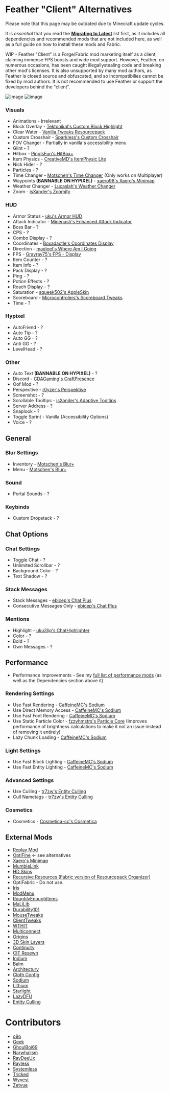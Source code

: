 # Feather "Client" Alternatives

Please note that this page may be outdated due to Minecraft update cycles.

It is *essential* that you read the **[Migrating to Latest](https://alternatives.microcontrollers.dev/latest/migrating)** list first, as it includes all dependencies and recommended mods that are not included here, as well as a full guide on how to install these mods and Fabric.

WIP - Feather "Client" is a Forge/Fabric mod marketing itself as a client, claiming immense FPS boosts and wide mod support.
However, Feather, on numerous occasions, has been caught illegallystealing code and breaking other mod's licenses. It is
also unsupported by many mod authors, as Feather is closed source and obfuscated, and so incompatibilies cannot be fixed by
mod authors. It is not recommended to use Feather or support the developers behind the "client".

![image](https://github.com/user-attachments/assets/ff8c5079-70e6-4d2e-9c40-78d2658338f3)
![image](https://github.com/user-attachments/assets/6c6f396c-ec98-4bb4-8f7d-fd0b751579d4)

### Visuals

* Animations - Irrelevant
* Block Overlay - [Tektonikal's Custom Block Highlight](https://modrinth.com/mod/custom-block-highlight)
* Clear Water - [Vanilla Tweaks Resourcepack](https://vanillatweaks.net/picker/resource-packs)
* Custom Crosshair - [Sparkless's Custom Crosshair](https://modrinth.com/mod/custom-crosshair-mod)
* FOV Changer - Partially in vanilla's accessibility menu
* Glint - ?
* Hitbox - [PingIsFun's HitBox+](https://modrinth.com/mod/hitboxplus)
* Item Physics - [CreativeMD's ItemPhysic Lite](https://modrinth.com/mod/itemphysic-lite)
* Nick Hider - ?
* Particles - ?
* Time Changer - [Motschen's Time Changer](https://modrinth.com/mod/time-changer) (Only works on Multiplayer)
* Waypoints **(BANNABLE ON HYPIXEL)** - [xaero96's Xaero's Minimap](https://modrinth.com/mod/xaeros-minimap)
* Weather Changer - [Lucaslah's Weather Changer](https://modrinth.com/mod/weather-changer)
* Zoom - [isXander's Zoomify](https://modrinth.com/mod/zoomify)

### HUD

* Armor Status - [uku's Armor HUD](https://modrinth.com/mod/ukus-armor-hud)
* Attack Indicator - [Minenash's Enhanced Attack Indicator](https://modrinth.com/mod/enhanced-attack-indicator)
* Boss Bar - ?
* CPS - ?
* Combo Display - ?
* Coordinates - [Boxadactle's Coordinates Display](https://modrinth.com/mod/coordinates-display)
* Direction - [madjoel's Where Am I Going](https://modrinth.com/mod/waig)
* FPS - [Grayray75's FPS - Display](https://modrinth.com/mod/fpsdisplay)
* Item Counter - ?
* Item Info - ?
* Pack Display - ?
* Ping - ?
* Potion Effects - ?
* Reach Display - ?
* Saturation - [squeek502's AppleSkin](https://modrinth.com/mod/appleskin)
* Scoreboard - [Microcontrolers's Scoreboard Tweaks](https://modrinth.com/mod/scoreboardtweaks)
* Time - ?

### Hypixel

* AutoFriend - ?
* Auto Tip - ?
* Auto GG - ?
* Anti GG - ?
* LevelHead - ?

### Other

* Auto Text **(BANNABLE ON HYPIXEL)** - ?
* Discord - [CDAGaming's CraftPresence](https://modrinth.com/mod/craftpresence)
* Oof Mod - ?
* Perspective - [r0yzer's Perspektive](https://modrinth.com/mod/perspektive)
* Screenshot - ?
* Scrollable Tooltips - [isXander's Adaptive Tooltips](https://modrinth.com/mod/adaptive-tooltips)
* Server Address - ?
* Snaplook - ?
* Toggle Sprint - Vanilla (Accessibility Options)
* Voice - ?

## General

### Blur Settings

* Inventory - [Motschen's Blur+](https://modrinth.com/mod/blur-fabric)
* Menu - [Motschen's Blur+](https://modrinth.com/mod/blur-fabric)

### Sound

* Portal Sounds - ?

### Keybinds

* Custom Dropstack - ?

## Chat Options

### Chat Settings

* Toggle Chat - ?
* Unlimited Scrollbar - ?
* Background Color - ?
* Text Shadow - ?

### Stack Messages

* Stack Messages - [ebicep's Chat Plus](https://modrinth.com/mod/chat-plus)
* Consecutive Messages Only - [ebicep's Chat Plus](https://modrinth.com/mod/chat-plus)

### Mentions

* Highlight - [uku3lig's ChatHighlighter](https://modrinth.com/mod/chathighlighter)
* Color - ?
* Bold - ?
* Own Messages - ?

## Performance

* Performance Improvements - See my [full list of performance mods](https://alternatives.microcontrollers.dev/latest/migrating/#performance)  (as well as the Dependencies section above it)

### Rendering Settings

* Use Fast Rendering - [CaffeineMC's Sodium](https://modrinth.com/mod/sodium)
* Use Direct Memory Access - [CaffeineMC's Sodium](https://modrinth.com/mod/sodium)
* Use Fast Font Rendering - [CaffeineMC's Sodium](https://modrinth.com/mod/sodium)
* Use Static Particle Color - [fzzyhmstrs's Particle Core](https://modrinth.com/mod/particle-core) (Improves performance of brightness calculations to make it not an issue instead of removing it entirely)
* Lazy Chunk Loading - [CaffeineMC's Sodium](https://modrinth.com/mod/sodium)

### Light Settings

* Use Fast Block Lighting - [CaffeineMC's Sodium](https://modrinth.com/mod/sodium)
* Use Fast Entity Lighting - [CaffeineMC's Sodium](https://modrinth.com/mod/sodium)

### Advanced Settings

* Use Culling - [tr7zw's Entity Culling](https://modrinth.com/mod/entityculling)
* Cull Nametags - [tr7zw's Entity Culling](https://modrinth.com/mod/entityculling)

### Cosmetics

* Cosmetics - [Cosmetica-cc's Cosmetica](https://modrinth.com/mod/cosmetica)

## External Mods

* [Replay Mod](https://modrinth.com/mod/replaymod)
* [OptiFine](https://alternatives.microcontrollers.dev/latest/migrating/#optifine-replacements) <- see alternatives
* [Xaero's Minimap](https://modrinth.com/mod/xaeros-minimap)
* [MumbleLink](https://modrinth.com/mod/mumble-link)
* [HD Skins](https://www.hdskins.de)
* [Recursive Resources (Fabric version of Resourcepack Organizer)](https://modrinth.com/mod/recursiveresources)
* OptiFabric - Do not use.
* [Iris](https://modrinth.com/mod/iris)
* [ModMenu](https://modrinth.com/mod/modmenu)
* [RoughlyEnoughItems](https://modrinth.com/mod/rei)
* [MaLiLib](https://www.curseforge.com/minecraft/mc-mods/malilib)
* [Durability101](https://modrinth.com/mod/durability101)
* [MouseTweaks](https://modrinth.com/mod/mouse-tweaks)
* [ClientTweaks](https://modrinth.com/mod/client-tweaks)
* [WTHIT](https://modrinth.com/mod/wthit)
* [Multiconnect](https://modrinth.com/mod/multiconnect)
* [Origins](https://modrinth.com/mod/origins)
* [3D Skin Layers](https://modrinth.com/mod/3dskinlayers)
* [Continuity](https://modrinth.com/mod/continuity)
* [CIT Resewn](https://modrinth.com/mod/cit-resewn)
* [Indium](https://modrinth.com/mod/indium)
* [Balm](https://modrinth.com/mod/balm)
* [Architectury](https://modrinth.com/mod/architectury-api)
* [Cloth Config](https://modrinth.com/mod/cloth-config)
* [Sodium](https://modrinth.com/mod/sodium)
* [Lithium](https://modrinth.com/mod/lithium)
* [Starlight](https://www.modrinth.com/mod/starlight)
* [LazyDFU](https://modrinth.com/mod/lazydfu)
* [Entity Culling](https://modrinth.com/mod/entityculling)

# Contributors

* [o9o](https://www.youtube.com/@o9omc)
* [Geek](https://github.com/GamingGeek)
* [GhoulBoi69](https://github.com/GhoulBoii)
* [Narwhalism](https://www.twitch.tv/narwhalswim)
* [RayDeeUx](https://github.com/RayDeeUx)
* [Rayless](https://github.com/UnderscoreRayless)
* [Systemless](https://github.com/SystemlessDev)
* [Tricked](https://github.com/Tricked-dev)
* [Wyvest](https://github.com/Wyvest)
* [Zetvue](https://zetvue.github.io)
